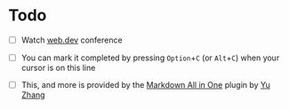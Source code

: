 # Todo

- [ ] Watch [web.dev](https://web.dev/live/) conference 

- [ ] You can mark it completed by pressing `Option`+`C` (or `Alt`+`C`) when your cursor is on this line
- [ ] This, and more is provided by the [Markdown All in One](https://marketplace.visualstudio.com/items?itemName=yzhang.markdown-all-in-one) plugin by [Yu Zhang](https://github.com/yzhang-gh)

